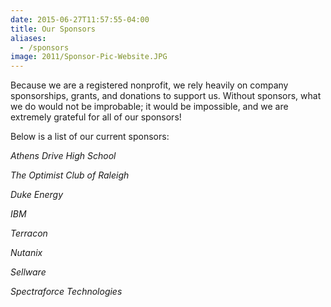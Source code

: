 ```yaml
---
date: 2015-06-27T11:57:55-04:00
title: Our Sponsors
aliases:
  - /sponsors
image: 2011/Sponsor-Pic-Website.JPG
---
```


Because we are a registered nonprofit, we rely heavily on company sponsorships, grants, and donations to support us. Without sponsors, what we do would not be improbable; it would be impossible, and we are extremely grateful for all of our sponsors!

Below is a list of our current sponsors:

*Athens Drive High School*

*The Optimist Club of Raleigh*

*Duke Energy*

*IBM*

*Terracon*

*Nutanix*

*Sellware*

*Spectraforce Technologies*
